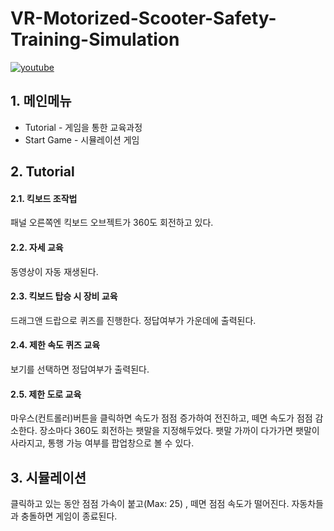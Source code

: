 # VR-Motorized-Scooter-Safety-Training-Simulation


[![youtube](http://img.youtube.com/vi/_r6kmG1PMoQ/0.jpg)](https://youtu.be/_r6kmG1PMoQ?t=0s)


## 1. 메인메뉴
* Tutorial - 게임을 통한 교육과정
* Start Game - 시뮬레이션 게임

## 2. Tutorial

  #### 2.1. 킥보드 조작법
  패널 오른쪽엔 킥보드 오브젝트가 360도 회전하고 있다. 


  #### 2.2. 자세 교육
  동영상이 자동 재생된다.


  #### 2.3. 킥보드 탑승 시 장비 교육
  드래그앤 드랍으로 퀴즈를 진행한다.
  정답여부가 가운데에 출력된다.


  #### 2.4. 제한 속도 퀴즈 교육
  보기를 선택하면 정답여부가 출력된다. 


  #### 2.5. 제한 도로 교육
  마우스(컨트롤러)버튼을 클릭하면 속도가 점점 증가하여 전진하고, 떼면 속도가 점점 감소한다.
  장소마다 360도 회전하는 팻말을 지정해두었다.
  팻말 가까이 다가가면 팻말이 사라지고, 통행 가능 여부를 팝업창으로 볼 수 있다.


## 3. 시뮬레이션 
클릭하고 있는 동안 점점 가속이 붙고(Max: 25) , 떼면 점점 속도가 떨어진다.
자동차들과 충돌하면 게임이 종료된다.
